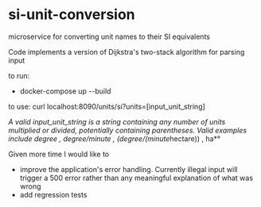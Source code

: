 # si-unit-conversion
microservice for converting unit names to their SI equivalents

Code implements a version of Dijkstra's two-stack algorithm for parsing input

to run:
- docker-compose up --build

to use:
curl localhost:8090/units/si?units=[input_unit_string]

*A valid input_unit_string is a string containing any number of units multiplied or divided, potentially containing parentheses. Valid examples include degree , degree/minute , (degree/(minute*hectare)) , ha*° 

Given more time I would like to
- improve the application's error handling. Currently illegal input will trigger a 500 error rather than
 any meaningful explanation of what was wrong
- add regression tests
